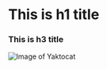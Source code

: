 # This is h1 title
### This is h3 title
![Image of Yaktocat](https://octodex.github.com/images/yaktocat.png)
